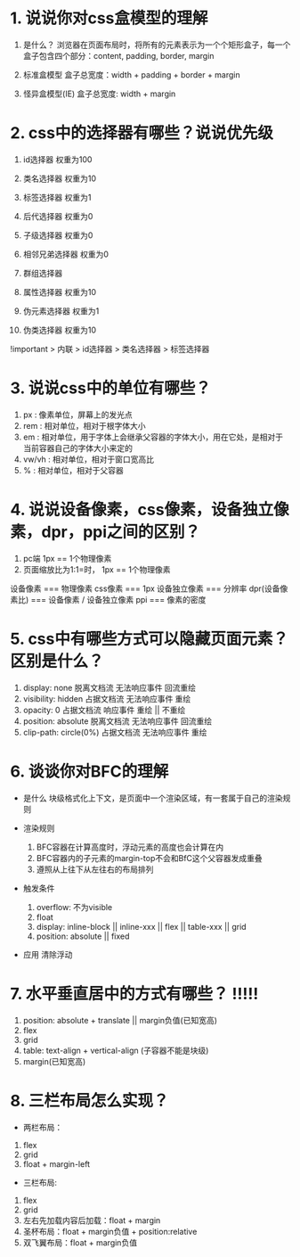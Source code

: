 # 1. 说说你对css盒模型的理解
1. 是什么？
浏览器在页面布局时，将所有的元素表示为一个个矩形盒子，每一个盒子包含四个部分：content, padding, border, margin

2. 标准盒模型
盒子总宽度：width + padding + border + margin

3. 怪异盒模型(IE)
盒子总宽度: width + margin

# 2. css中的选择器有哪些？说说优先级
1. id选择器         权重为100
2. 类名选择器       权重为10 
3. 标签选择器       权重为1
4. 后代选择器       权重为0
5. 子级选择器       权重为0
6. 相邻兄弟选择器   权重为0
7. 群组选择器       

8. 属性选择器       权重为10
9. 伪元素选择器     权重为1
10. 伪类选择器      权重为10

!important > 内联 > id选择器 > 类名选择器 > 标签选择器

# 3. 说说css中的单位有哪些？
1. px : 像素单位，屏幕上的发光点
2. rem : 相对单位，相对于根字体大小
3. em : 相对单位，用于字体上会继承父容器的字体大小，用在它处，是相对于当前容器自己的字体大小来定的
4. vw/vh : 相对单位，相对于窗口宽高比
5. % : 相对单位，相对于父容器

# 4. 说说设备像素，css像素，设备独立像素，dpr，ppi之间的区别？
1. pc端 1px == 1个物理像素
2. 页面缩放比为1:1=时， 1px == 1个物理像素

设备像素 === 物理像素
css像素 === 1px
设备独立像素 === 分辨率
dpr(设备像素比) === 设备像素 / 设备独立像素
ppi === 像素的密度

# 5. css中有哪些方式可以隐藏页面元素？区别是什么？
1. display: none        脱离文档流   无法响应事件     回流重绘
2. visibility: hidden   占据文档流   无法响应事件     重绘
3. opacity: 0           占据文档流   响应事件        重绘 || 不重绘
4. position: absolute   脱离文档流   无法响应事件     回流重绘
5. clip-path: circle(0%) 占据文档流   无法响应事件    重绘

# 6. 谈谈你对BFC的理解
- 是什么
  块级格式化上下文，是页面中一个渲染区域，有一套属于自己的渲染规则

- 渲染规则
  1. BFC容器在计算高度时，浮动元素的高度也会计算在内
  2. BFC容器内的子元素的margin-top不会和BfC这个父容器发成重叠
  3. 遵照从上往下从左往右的布局排列

- 触发条件
  1. overflow: 不为visible
  2. float
  3. display: inline-block || inline-xxx  || flex  || table-xxx || grid
  4. position: absolute || fixed

- 应用
  清除浮动


# 7. 水平垂直居中的方式有哪些？ !!!!!
1. position: absolute  + translate || margin负值(已知宽高)
2. flex
3. grid
4. table:  text-align  + vertical-align  (子容器不能是块级)
5. margin(已知宽高)

# 8. 三栏布局怎么实现？
- 两栏布局：
1. flex
2. grid
3. float + margin-left

- 三栏布局:
1. flex
2. grid
3. 左右先加载内容后加载：float + margin
4. 圣杯布局：float + margin负值 + position:relative
5. 双飞翼布局：float + margin负值
